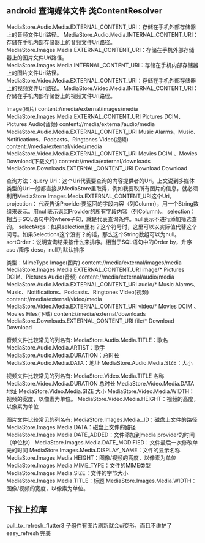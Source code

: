
## android 查询媒体文件 类ContentResolver
MediaStore.Audio.Media.EXTERNAL_CONTENT_URI：存储在手机外部存储器上的音频文件Uri路径。
MediaStore.Audio.Media.INTERNAL_CONTENT_URI：存储在手机内部存储器上的音频文件Uri路径。
MediaStore.Images.Media.EXTERNAL_CONTENT_URI：存储在手机外部存储器上的图片文件Uri路径。
MediaStore.Images.Media.INTERNAL_CONTENT_URI：存储在手机内部存储器上的图片文件Uri路径。
MediaStore.Video.Media.EXTERNAL_CONTENT_URI：存储在手机外部存储器上的视频文件Uri路径。
MediaStore.Video.Media.INTERNAL_CONTENT_URI：存储在手机内部存储器上的视频文件Uri路径。

Image(图片)	content://media/external/images/media	MediaStore.Images.Media.EXTERNAL_CONTENT_URI	Pictures	DCIM、Pictures
Audio(音频)	content://media/external/audio/media	MediaStore.Audio.Media.EXTERNAL_CONTENT_URI	Music	Alarms、Music、Notifications、Podcasts、Ringtones
Video(视频)	content://media/external/video/media	MediaStore.Video.Media.EXTERNAL_CONTENT_URI	Movies	DCIM 、Movies
Download(下载文件)	content://media/external/downloads	MediaStore.Downloads.EXTERNAL_CONTENT_URI	Download	Download

查询方法：query
Uri：这个Uri代表要查询的内容提供者的Uri。上文说到多媒体类型的Uri一般都直接从MediaStore里取得，例如我要取所有图片的信息，就必须利用MediaStore.Images.Media.EXTERNAL_CONTENT_URI这个Uri。
projection： 代表告诉Provider要返回的字段内容（列Column），用一个String数组来表示。用null表示返回Provider的所有字段内容（列Column）。
selection：相当于SQL语句中的where子句，就是代表查询条件。null表示不进行添加筛选查询。
selectArgs：如果selection里有？这个符号时，这里可以以实际值代替这个问号。如果Selections这个没有？的话，那么这个String数组可以为null。
sortOrder：说明查询结果按什么来排序。相当于SQL语句中的Order by，升序 asc /降序 desc，null为默认排序

类型：MimeType 
Image(图片)	content://media/external/images/media	MediaStore.Images.Media.EXTERNAL_CONTENT_URI	image/*	Pictures	DCIM、Pictures
Audio(音频)	content://media/external/audio/media	MediaStore.Audio.Media.EXTERNAL_CONTENT_URI	audio/*	Music	Alarms、Music、Notifications、Podcasts、Ringtones
Video(视频)	content://media/external/video/media	MediaStore.Video.Media.EXTERNAL_CONTENT_URI	video/*	Movies	DCIM 、Movies
Files(下载)	content://media/external/downloads	MediaStore.Downloads.EXTERNAL_CONTENT_URI	file/*	Download	Download


音频文件比较常见的列名有:
MediaStore.Audio.Media.TITLE：歌名
MediaStore.Audio.Media.ARTIST：歌手
MediaStore.Audio.Media.DURATION：总时长
MediaStore.Audio.Media.DATA：地址
MediaStore.Audio.Media.SIZE：大小

视频文件比较常见的列名有:
MediaStore.Video.Media.TITLE 名称
MediaStore.Video.Media.DURATION 总时长
MediaStore.Video.Media.DATA 地址
MediaStore.Video.Media.SIZE 大小
MediaStore.Video.Media.WIDTH：视频的宽度，以像素为单位。
MediaStore.Video.Media.HEIGHT：视频的高度，以像素为单位


图片文件比较常见的列名有:
MediaStore.Images.Media._ID：磁盘上文件的路径
MediaStore.Images.Media.DATA：磁盘上文件的路径
MediaStore.Images.Media.DATE_ADDED：文件添加到media provider的时间（单位秒）
MediaStore.Images.Media.DATE_MODIFIED：文件最后一次修改单元的时间
MediaStore.Images.Media.DISPLAY_NAME：文件的显示名称
MediaStore.Images.Media.HEIGHT：图像/视频的高度，以像素为单位
MediaStore.Images.Media.MIME_TYPE：文件的MIME类型
MediaStore.Images.Media.SIZE：文件的字节大小
MediaStore.Images.Media.TITLE：标题
MediaStore.Images.Media.WIDTH：图像/视频的宽度，以像素为单位。

## 下拉上拉库 
pull_to_refresh_flutter3 子组件有图片刷新就会ui变形，而且不维护了
easy_refresh 完美

